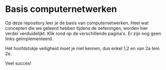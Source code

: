 # Basis computernetwerken

Op deze repository leer je de basis van computernetwerken. Heel wat concepten die we geleerd hebben tijdens de oefeningen, worden hier verder verduidelijkt.
Klik rond op de verschillende pagina's. Er zijn nog geen links geïmplementeerd.

Het hoofdstukje veiligheid moet je niet kennen, dus enkel 1,2 en van 2a tem 2e.

Veel succes!